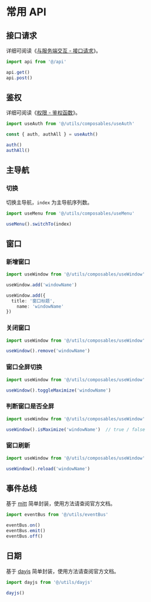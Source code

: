 # 常用 API

## 接口请求

详细可阅读《[与服务端交互 - 接口请求](axios#接口请求)》。

```ts
import api from '@/api'

api.get()
api.post()
```

## 鉴权

详细可阅读《[权限 - 鉴权函数](permission#鉴权函数)》。

```ts
import useAuth from '@/utils/composables/useAuth'

const { auth, authAll } = useAuth()

auth()
authAll()
```

## 主导航

### 切换

切换主导航，`index` 为主导航序列数。

```ts
import useMenu from '@/utils/composables/useMenu'

useMenu().switchTo(index)
```

## 窗口

### 新增窗口

```ts
import useWindow from '@/utils/composables/useWindow'

useWindow.add('windowName')

useWindow.add({
  title: '窗口标题',
	name: 'windowName'
})
```

### 关闭窗口

```ts
import useWindow from '@/utils/composables/useWindow'

useWindow().remove('windowName')
```

### 窗口全屏切换 <sup class="pro-badge" />

```ts
import useWindow from '@/utils/composables/useWindow'

useWindow().toggleMaximize('windowName')
```

### 判断窗口是否全屏 <sup class="pro-badge" />

```ts
import useWindow from '@/utils/composables/useWindow'

useWindow().isMaximize('windowName')  // true / false
```

### 窗口刷新

```ts
import useWindow from '@/utils/composables/useWindow'

useWindow().reload('windowName')
```

## 事件总线

基于 [mitt](https://github.com/developit/mitt) 简单封装，使用方法请查阅官方文档。

```ts
import eventBus from '@/utils/eventBus'

eventBus.on()
eventBus.emit()
eventBus.off()
```

## 日期 <sup class="pro-badge" />

基于 [dayjs](https://day.js.org/zh-CN/) 简单封装，使用方法请查阅官方文档。

```ts
import dayjs from '@/utils/dayjs'

dayjs()
```